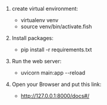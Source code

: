 1. create virtual environment:
    * virtualenv venv
    * source venv/bin/activate.fish

2. Install packages:
    * pip install -r requirements.txt

3. Run the web server:
    * uvicorn main:app --reload

4. Open your Browser and put this link:
    * http://127.0.0.1:8000/docs#/